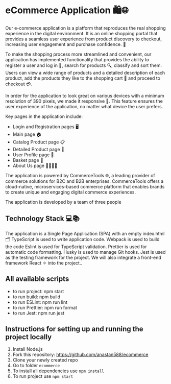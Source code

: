 # eCommerce Application 🛍️🌐

Our e-commerce application is a platform that reproduces the real shopping experience in the digital environment.  It is an online shopping portal that provides a seamless user experience from product discovery to checkout, increasing user engagement and purchase confidence. 🏪

To make the shopping process more streamlined and convenient, our application has implemented functionality that provides the ability to register a user and log in 📝, search for products 🔍, classify and sort them.
Users can view a wide range of products and a detailed description of each product, add the products they like to the shopping cart 🛒 and proceed to checkout 💳.

In order for the application to look great on various devices with a minimum resolution of 390 pixels, we made it responsive 📲. This feature ensures the user experience of the application, no matter what device the user prefers.

Key pages in the application include:

- Login and Registration pages 🖥️
- Main page 🏠
- Catalog Product page 📋
- Detailed Product page 🔎
- User Profile page 👤
- Basket page 🛒
- About Us page 🙋‍♂️🙋‍♀️

The application is powered by CommerceTools 🌐, a leading provider of commerce solutions for B2C and B2B enterprises. CommerceTools offers a cloud-native, microservices-based commerce platform that enables brands to create unique and engaging digital commerce experiences.

The application is developed by a team of three people

## Technology Stack 💻📚

 The application is a Single Page Application (SPA) with an empty index.html 🗂️
 TypeScript is used to write application code.
 Webpack is used to build the code
 Eslint  is used for TypeScript validation.
 Prettier is used for automatic code formatting.
 Husky is used to manage Git hooks.
 Jest is used as the testing framework for the project.
 We will also integrate a front-end framework React ⚛️ into the project..

## All available scripts
- to run project: npm start
- to run build: npm build
- to run ESLint: npm run lint
- to run Prettier: npm run format
- to run Jest: npm run jest

## Instructions for setting up and running the project locally

1. Install Node.js
2. Fork this repository: https://github.com/anastan588/ecommerce
3. Clone your newly created repo
4. Go to folder `ecommerce`
5. To install all dependencies use `npm install`
6. To run project use `npm start`

